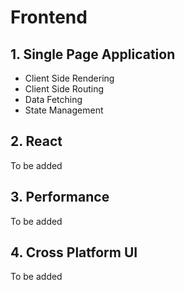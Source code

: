 # Frontend

## 1. Single Page Application

- Client Side Rendering
- Client Side Routing
- Data Fetching
- State Management

## 2. React

To be added

## 3. Performance

To be added

## 4. Cross Platform UI

To be added
